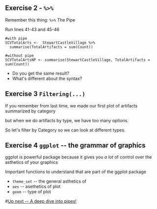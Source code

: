 ## Exercise 2 - `%>%`
Remember this thing: `%>%` The Pipe


Run lines 41-43 and 45-46 
```
#with pipe
SCVTotalArts <-  StewartCastleVillage %>%  
  summarise(TotalArtifacts = sum(Count))

#without pipe
SCVTotalArtsNP <- summarise(StewartCastleVillage, TotalArtifacts = sum(Count))
```

* Do you get the same result?
* What's different about the syntax?

## Exercise 3 `Filtering(...)`

If you remember from last time, we made our first plot of artifacts summarized by category



but when we do artifacts by type, we have too many options.

So let's filter by Category so we can look at different types.


## Exercise 4 `ggplot` -- the grammar of graphics

ggplot is powerful package because it gives you *a lot* of control over the asthetics of your graphics

Important functions to understand that are part of the ggplot package
* `theme_set` -- the general asthetics of 
* `aes`  -- asethetics of plot
* `geom` -- type of plot


#[Up next -- A deep dive into pipes!](https://github.com/DAACS-Research-Consortium/DAACS-Open-Academy/blob/main/FSS2021/Workshop3/Part_III.md)
